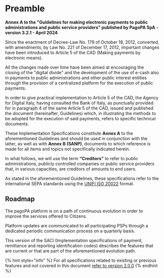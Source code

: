 # Preamble

**Annex A to the "Guidelines for making electronic payments to public administrations and public service providers" published by PagoPA SpA - version 3.2.1 - April 2024**

Since the enactment of Decree-Law No. 179 of October 18, 2012, converted, with amendments, by Law No. 221 of December 17, 2012, important changes have been introduced to Article 5 of the CAD (Making payments by electronic means). 

All the changes made over time have been aimed at encouraging the closing of the "digital divide" and the development of the use of e-cash also in payments to public administrations and other public interest entities through the provision of a centralized platform for the execution of public payments. 

In order to give practical implementation to Article 5 of the CAD, the Agency for Digital Italy, having consulted the Bank of Italy, as punctually provided for in paragraph 4 of the same Article 5 of the CAD, issued and published the document (hereinafter, Guidelines) which, in illustrating the methods to be adopted for the execution of said payments, refers to specific technical documents.

These Implementation Specifications constitute **Annex A** to the aforementioned Guidelines and should be used in conjunction with the latter, as well as with **Annex B (SANP)**, documents to which reference is made for all items and topics not specifically indicated herein.

In what follows, we will use the term **“Creditors”** to refer to public administrations, publicly controlled companies or public service providers that, in various capacities, are creditors of amounts to end users.

As stated in the aforementioned Guidelines, these specifications refer to the international SEPA standards using the [UNIFI ISO 20022](http://www.iso20022.org/) format.

## Roadmap

The pagoPA platform is on a path of continuous evolution in order to improve the services offered to Citizens. 

Platform updates are communicated to all participating PSPs through a dedicated periodic communication process on a quarterly basis. 

This version of the SACI (Implementation specifications of payment, remittance and reporting identification codes) describes the features that are current or that are part of the aforementioned evolution path.

{% hint style="info" %} For all specifications related to existing or previous features and not covered in this document [refer to version 2.0.0](https://app.gitbook.com/o/KXYtsf32WSKm6ga638R3/s/E6d6iTzjBzUfzNoZjadZ/) {% endhint %}
